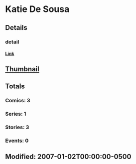 # Katie De Sousa 
## Details
### detail
#### [Link](http://marvel.com/comics/creators/8871/katie_de_sousa?utm_campaign=apiRef&utm_source=225578a89fc76f3d20fbffda5d17a88d)
## [Thumbnail](http://i.annihil.us/u/prod/marvel/i/mg/b/40/image_not_available.jpg)
## Totals
### Comics: 3
### Series: 1
### Stories: 3
### Events: 0
## Modified: 2007-01-02T00:00:00-0500